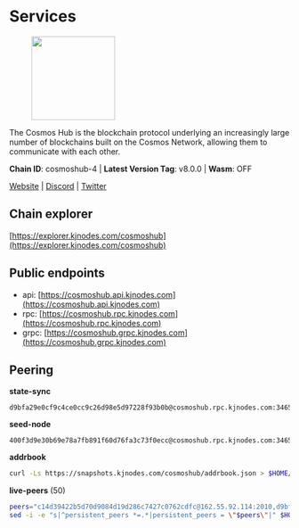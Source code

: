 # Services

<figure><img src="https://raw.githubusercontent.com/kj89/testnet_manuals/main/pingpub/logos/cosmoshub.png" width="150" alt=""><figcaption></figcaption></figure>

The Cosmos Hub is the blockchain protocol underlying an  increasingly large number of blockchains built on the  Cosmos Network, allowing them to communicate with each other.

**Chain ID**: cosmoshub-4 | **Latest Version Tag**: v8.0.0 | **Wasm**: OFF

[Website](https://hub.cosmos.network) | [Discord](https://discord.gg/cosmosnetwork) | [Twitter](https://twitter.com/cosmoshub)




## Chain explorer
[https://explorer.kjnodes.com/cosmoshub](https://explorer.kjnodes.com/cosmoshub)

## Public endpoints

* api: [https://cosmoshub.api.kjnodes.com](https://cosmoshub.api.kjnodes.com)
* rpc: [https://cosmoshub.rpc.kjnodes.com](https://cosmoshub.rpc.kjnodes.com)
* grpc: [https://cosmoshub.grpc.kjnodes.com](https://cosmoshub.grpc.kjnodes.com)

## Peering

**state-sync**

```text
d9bfa29e0cf9c4ce0cc9c26d98e5d97228f93b0b@cosmoshub.rpc.kjnodes.com:34656
```

**seed-node**

```text
400f3d9e30b69e78a7fb891f60d76fa3c73f0ecc@cosmoshub.rpc.kjnodes.com:34659
```

**addrbook**
```bash
curl -Ls https://snapshots.kjnodes.com/cosmoshub/addrbook.json > $HOME/.gaia/config/addrbook.json
```

**live-peers** (50)
```bash
peers="c14d39422b5d70d9084d19d286c7427c0762cdfc@162.55.92.114:2010,d9bfa29e0cf9c4ce0cc9c26d98e5d97228f93b0b@65.109.88.38:34656,44594a57ce538a21f8558bcb1c9ce560ad879e3e@15.235.114.84:26656,cdcf64dfef6fa53c3bf25b0657f1094a2c71eed8@65.109.33.114:14956,c940e11c1072dad06da3b1b48ca92966bb37e93a@74.96.207.58:28721,f5f8b96406a165d486be243723bfa7291db1cf62@35.230.170.155:26656,e829d4764a5cecc44b3414777853b34407b36601@185.16.39.179:26656,2286eeee09fcf37e768dfffc0db8c821b9231b7b@204.16.244.78:26656,c1e437f73b8889b78ea34981e7c349157ad80284@107.135.15.66:26656,ca5011c44fd74d95e7fca487c69e301df195750c@65.108.122.246:26726,a94dff85ed430f0475f41fe306c82b7eb7f6e858@51.91.153.78:31649,9c116194f25fd0d146019f171ef0f49904dcc586@167.86.98.230:26656,e0ab6c5cc86959853f499236b8297344802ac5f4@5.161.139.201:26656,64e4c3168b43cf6650375937f443003a0af8fe22@51.68.181.96:14956,6ea2ef7d3dd5d6967708a0b31eed85ba090a90a1@65.108.121.190:12010,4ddba29a7dfa740a4edeb5c620c963f67f951e1d@5.9.72.212:2000,dd53fa5cfb6a604feb80860d47506d0dd84baa12@142.132.210.234:26656,fe21dd474640247888fc7c4dce82da8da08a8bfd@135.181.113.227:26656,20984ed07a283270b9fd8427d3810e3deeebc506@65.21.137.226:29911,b533749dfe0dc09eff1dfb2adf83108f9125ee1c@162.55.97.111:26656,1cce99042f884d669e7287e3e362bff8e385c63e@46.4.79.183:26726,f40a6e7d7168a3f2a5362cd37cbe6eac7a686056@185.229.119.178:26656,3450293ebc89d869ada0627ac9d4d2ff49c51a58@15.164.228.75:26656,b858ca4f3fed2c36b949cf67188b126e2542a39a@135.181.215.115:26726,c5bf14906ba28dcb389e055f824dabe9576ed3f4@52.87.182.81:26656,e55d302b4c706e50b416a76666cf2f33ae64dc79@65.109.106.169:26656,34f8521343bb29a2b7dc44f0e4f1e91f930882be@95.216.98.181:26656,3a94f1021e84bb54a640e5b1c1fe16827824e4f7@51.79.20.217:26656,59f70cf86eda6370ca948abb7b2f9db263e1fc3b@51.79.20.228:26656,2db4db5e13338bbc9fe2af1faca8540e409e24f1@65.108.105.155:26656,9edd51012df3a09395a48eb68a84723d6308e08c@35.212.116.100:26656,effc008dee70b05eb33e27b3ec7d78a3032ef001@157.90.0.9:31440,67685d93f2256caa7a2d53e3a104f9e437c3d247@95.216.114.244:26656,460967e46cc013e5e3eb365c1a8d271b0662549f@35.208.242.182:26656,2441e90fcb341fcd5bebec15b54e346cdca64a9b@135.148.123.8:14956,fcaed56b8f095a5589a97bf93d54e356561130a1@51.79.20.224:26656,76cb6275dcd71f43aecf3b8dddae08554b7cc6f5@51.79.20.226:26656,341e71c074adaf5b1688941afedf807cc7bce38f@13.233.215.2:26656,05eb7aa1fd8251ed7a650c13da406df022b298b6@195.201.56.108:26656,4c46d32cbc4777c59a91a53fdadf8a3fa362036e@116.202.10.68:26656,21324a8ab48c26d64a71cea42654e3554e1845f8@27.72.97.236:26656,57b6404b031f6513bde381cfb8f3e96a6024e8ee@51.79.20.234:26656,37dfe1ec33e9f88f378a61a32462d57d2baa5e74@65.108.99.140:26656,2b4b4e3b376af4becd60865cc71f81c7e148375c@213.168.232.12:26656,e726816f42831689eab9378d5d577f1d06d25716@176.9.188.21:26656,3da88430414ec9084c8983fe4d462cce655ff1f3@51.222.245.114:26656,9c3e9ecedf6817c902b58e7f976aca3797df03fb@51.79.20.221:26656,72829b78b38408b03793ed389b9f16596b82c306@146.59.81.92:26656,1da54d20c7339713f1d6d28dd2117087dd33d0ca@154.53.32.78:26656,1997e68bf205bedeed0c4723786bf03464987dc1@77.87.108.21:26656"
sed -i -e "s|^persistent_peers *=.*|persistent_peers = \"$peers\"|" $HOME/.gaia/config/config.toml
```
